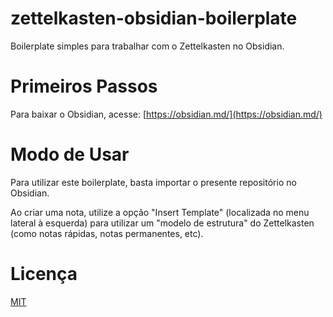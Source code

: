 # zettelkasten-obsidian-boilerplate

Boilerplate simples para trabalhar com o Zettelkasten no Obsidian.

# Primeiros Passos

Para baixar o Obsidian, acesse: [https://obsidian.md/](https://obsidian.md/)

# Modo de Usar

Para utilizar este boilerplate, basta importar o presente repositório no Obsidian.

Ao criar uma nota, utilize a opção "Insert Template" (localizada no menu lateral à esquerda) para utilizar um "modelo de estrutura" do Zettelkasten (como notas rápidas, notas permanentes, etc).

# Licença

[MIT](https://github.com/mdcg/zettelkasten-obsidian-boilerplate/blob/main/LICENSE)
